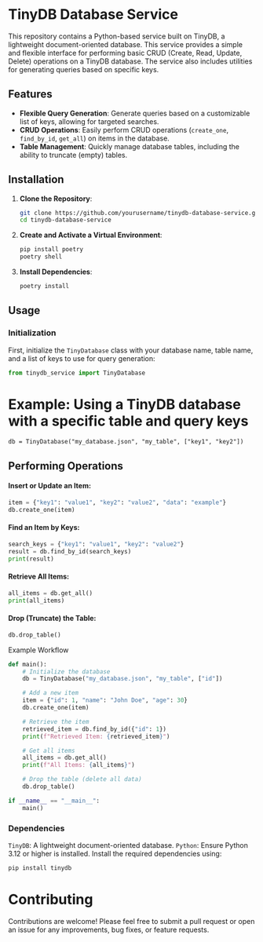 # TinyDB Database Service

This repository contains a Python-based service built on TinyDB, a lightweight document-oriented database. This service provides a simple and flexible interface for performing basic CRUD (Create, Read, Update, Delete) operations on a TinyDB database. The service also includes utilities for generating queries based on specific keys.

## Features

- **Flexible Query Generation**: Generate queries based on a customizable list of keys, allowing for targeted searches.
- **CRUD Operations**: Easily perform CRUD operations (`create_one`, `find_by_id`, `get_all`) on items in the database.
- **Table Management**: Quickly manage database tables, including the ability to truncate (empty) tables.

## Installation

1. **Clone the Repository**:
    ```bash
    git clone https://github.com/yourusername/tinydb-database-service.git
    cd tinydb-database-service
    ```

2. **Create and Activate a Virtual Environment**:
    ```bash
    pip install poetry
    poetry shell
    ```

3. **Install Dependencies**:
    ```bash
    poetry install
    ```

## Usage

### Initialization

First, initialize the `TinyDatabase` class with your database name, table name, and a list of keys to use for query generation:

```python
from tinydb_service import TinyDatabase
```

# Example: Using a TinyDB database with a specific table and query keys
`db = TinyDatabase("my_database.json", "my_table", ["key1", "key2"])`

## Performing Operations
#### Insert or Update an Item:

```python
item = {"key1": "value1", "key2": "value2", "data": "example"}
db.create_one(item)
```
#### Find an Item by Keys:

```python
search_keys = {"key1": "value1", "key2": "value2"}
result = db.find_by_id(search_keys)
print(result)
```
#### Retrieve All Items:

```python
all_items = db.get_all()
print(all_items)
```
#### Drop (Truncate) the Table:

```python
db.drop_table()
```
Example Workflow
```python
def main():
    # Initialize the database
    db = TinyDatabase("my_database.json", "my_table", ["id"])

    # Add a new item
    item = {"id": 1, "name": "John Doe", "age": 30}
    db.create_one(item)

    # Retrieve the item
    retrieved_item = db.find_by_id({"id": 1})
    print(f"Retrieved Item: {retrieved_item}")

    # Get all items
    all_items = db.get_all()
    print(f"All Items: {all_items}")

    # Drop the table (delete all data)
    db.drop_table()

if __name__ == "__main__":
    main()
```
### Dependencies
`TinyDB`: A lightweight document-oriented database.
`Python`: Ensure Python 3.12 or higher is installed.
Install the required dependencies using:

```bash
pip install tinydb
```
# Contributing
Contributions are welcome! Please feel free to submit a pull request or open an issue for any improvements, bug fixes, or feature requests.